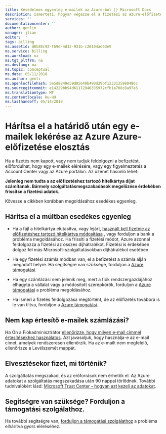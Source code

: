 ```yaml
---
title: Késedelmes egyenleg e-mailek az Azure-ból |} Microsoft Docs
description: Ismerteti, hogyan végezze el a fizetési az Azure-előfizetéssel rendelkezik múltbeli esedékes egyenleg
services: ''
documentationcenter: ''
author: genlin
manager: jlian
editor: ''
tags: billing
ms.assetid: d0b88c92-fb9d-4d12-931b-c26104ad63e9
ms.service: billing
ms.workload: na
ms.tgt_pltfrm: na
ms.devlang: na
ms.topic: conceptual
ms.date: 05/11/2018
ms.author: genli
ms.openlocfilehash: 5e5d8849e59d95640b490d29bf1233135980486c
ms.sourcegitcommit: e14229bb94d61172046335972cfb1a708c8a97a5
ms.translationtype: MT
ms.contentlocale: hu-HU
ms.lasthandoff: 05/14/2018
---
```

# <a name="resolve-past-due-balance-for-your-azure-subscription-after-getting-an-email-from-azure"></a>Hárítsa el a határidő után egy e-mailek lekérése az Azure Azure-előfizetése elosztás

Ha a fizetés nem kapott, vagy nem tudjuk feldolgozni a befizetést, előfordulhat, hogy egy e-mailek elérésére, vagy egy figyelmeztetés a Account Center vagy az Azure portálon. Az üzenet hasonló lehet:

**Jelenleg nem tudta a az előfizetéshez tartozó hitelkártya díjat számítanak. Bármely szolgáltatásmegszakadások megelőzése érdekében frissítse a fizetési adatok.**

Kövesse a cikkben korábban megoldásához esedékes egyenleg.

## <a name="resolve-the-past-due-balance"></a>Hárítsa el a múltban esedékes egyenleg

* Ha a fájl a hitelkártya elutasítva, vagy lejárt, [használt kell fizetnie az előfizetéshez tartozó hitelkártya módosítása](billing-how-to-change-credit-card.md) , vagy forduljon a bank a probléma megoldásához. Ha frissíti a fizetési módot, Azure azonnal feldolgozza a fizetési az összes díjhátralékot. Fizetési is érdekében dolgoz fel más Microsoft-szolgáltatásokban díjhátralékot esetében.

* Ha egy fizetési számla módban van, el a befizetést a számla alján megadott helyre. Ha segítségre van szüksége, forduljon a [Azure támogatási](https://portal.azure.com/#blade/Microsoft_Azure_Support/HelpAndSupportBlade).

* Ha egy számlázási nem jelenik meg, mert a fiók rendszergazdájához elhagyta a vállalat vagy a módosított szerepkörök, forduljon a [Azure támogatási](https://portal.azure.com/#blade/Microsoft_Azure_Support/HelpAndSupportBlade) a probléma megoldásához.

* Ha ismeri a fizetés feldolgozása megtörtént, de az előfizetés továbbra is le van tiltva, forduljon a [Azure támogatási](https://portal.azure.com/#blade/Microsoft_Azure_Support/HelpAndSupportBlade).

## <a name="not-getting-billing-email-notifications"></a>Nem kap értesítő e-mailek számlázási?

Ha Ön a Fiókadminisztrátor [ellenőrizze, hogy milyen e-mail címmel értesítésekhez használatos](billing-how-to-change-azure-account-profile.md). Azt javasoljuk, hogy használja-e az e-mail címet, amelyek rendszeresen ellenőrzik. Ha az e-mailt nem megfelelő, ellenőrizze a Levélszemét mappát.

## <a name="if-i-forget-to-pay-what-happens"></a>Elvesztésekor fizet, mi történik?

A szolgáltatás megszakad, és az erőforrások nem érhetők el. Az Azure adatokat a szolgáltatás megszakadása után 90 nappal törlődnek. További tudnivalókért lásd: [Microsoft Trust Center – hogyan azt kezeli az adatokat](https://go.microsoft.com/fwLink/p/?LinkID=822930&clcid=0x409).

## <a name="need-help-contact-support"></a>Segítségre van szüksége? Forduljon a támogatási szolgálathoz.

Ha további segítségre van, [forduljon a támogatási szolgálathoz](https://portal.azure.com/?#blade/Microsoft_Azure_Support/HelpAndSupportBlade) a probléma elhárítva gyors eléréséhez.
